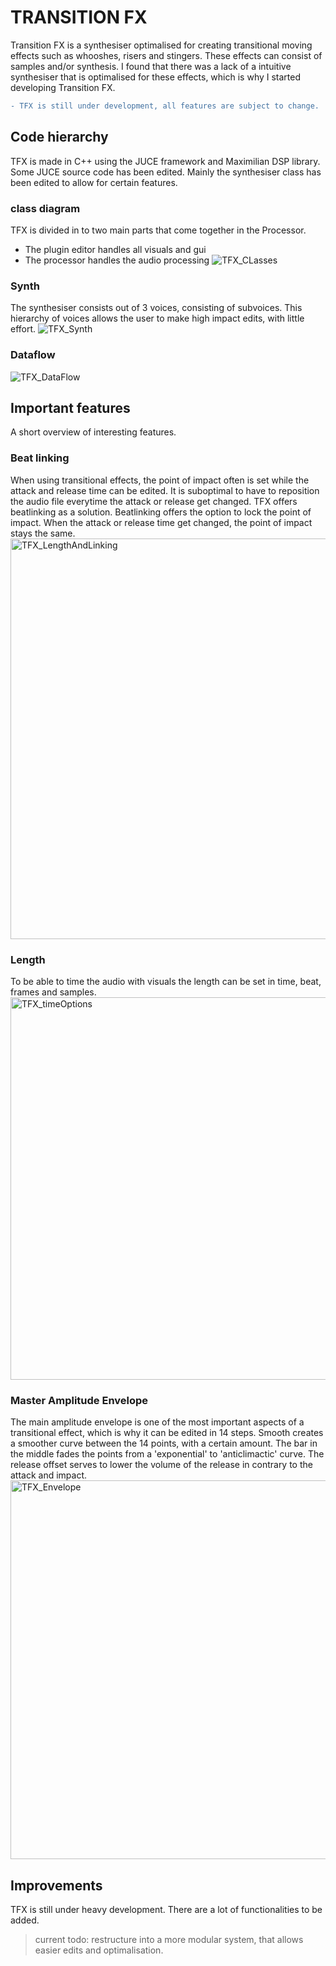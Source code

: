 # TRANSITION FX

Transition FX is a synthesiser optimalised for creating transitional moving effects such as whooshes, risers and stingers. 
These effects can consist of samples and/or synthesis. I found that there was a lack of a intuitive synthesiser that is optimalised for these effects, which is why I started developing Transition FX.

```diff
- TFX is still under development, all features are subject to change.
```
## Code hierarchy 
TFX is made in C++ using the JUCE framework and Maximilian DSP library. 
Some JUCE source code has been edited. Mainly the synthesiser class has been edited to allow for certain features.

### class diagram
TFX is divided in to two main parts that come together in the Processor. 
- The plugin editor handles all visuals and gui
- The processor handles the audio processing
![TFX_CLasses](https://user-images.githubusercontent.com/31696336/75609684-0bdca980-5b0b-11ea-8e0f-c8de5617e69a.png)

### Synth
The synthesiser consists out of 3 voices, consisting of subvoices. This hierarchy of voices allows the user to make high impact edits, with little effort.
![TFX_Synth](https://user-images.githubusercontent.com/31696336/75609793-b81e9000-5b0b-11ea-9a8d-ebb65640d3b7.png)

### Dataflow
![TFX_DataFlow](https://user-images.githubusercontent.com/31696336/75609831-05026680-5b0c-11ea-82bc-171d6a78d97c.png)

## Important features
A short overview of interesting features.
### Beat linking
When using transitional effects, the point of impact often is set while the attack and release time can be edited. It is suboptimal to have to reposition the audio file everytime the attack or release get changed. TFX offers beatlinking as a solution. Beatlinking offers the option to lock the point of impact. When the attack or release time get changed, the point of impact stays the same.
<img width="641" alt="TFX_LengthAndLinking" src="https://user-images.githubusercontent.com/31696336/75610139-d0dc7500-5b0e-11ea-81bc-f52f6d0ef0d9.png">

### Length
To be able to time the audio with visuals the length can be set in time, beat, frames and samples.
<img width="612" alt="TFX_timeOptions" src="https://user-images.githubusercontent.com/31696336/75610211-709a0300-5b0f-11ea-9959-bfb02e58bfe2.png">

### Master Amplitude Envelope
The main amplitude envelope is one of the most important aspects of a transitional effect, which is why it can be edited in 14 steps. Smooth creates a smoother curve between the 14 points, with a certain amount. The bar in the middle fades the points from a 'exponential' to 'anticlimactic' curve. The release offset serves to lower the volume of the release in contrary to the attack and impact.
<img width="606" alt="TFX_Envelope" src="https://user-images.githubusercontent.com/31696336/75610274-13eb1800-5b10-11ea-9ab6-aa91d448a0c4.png">

## Improvements
TFX is still under heavy development. There are a lot of functionalities to be added.

> current todo: restructure into a more modular system, that allows easier edits and optimalisation.
